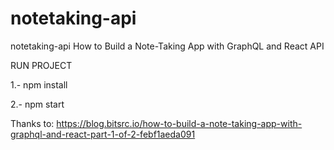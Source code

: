 # notetaking-api
notetaking-api How to Build a Note-Taking App with GraphQL and React API

RUN PROJECT

1.- npm install

2.- npm start


Thanks to: https://blog.bitsrc.io/how-to-build-a-note-taking-app-with-graphql-and-react-part-1-of-2-febf1aeda091
